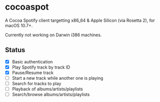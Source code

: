 # cocoaspot

A Cocoa Spotify client targetting x86_64 & Apple Silicon (via Rosetta 2), for macOS 10.7+.

Currently not working on Darwin i386 machines.

## Status

- [x] Basic authentication
- [x] Play Spotify track by track ID
- [x] Pause/Resume track
- [ ] Start a new track while another one is playing
- [ ] Search for tracks to play
- [ ] Playback of albums/artists/playlists
- [ ] Search/browse albums/artists/playlists
